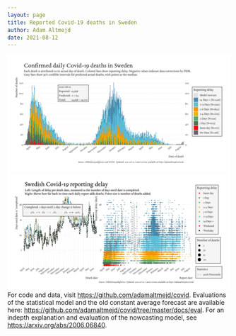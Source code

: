 ```yaml
---
layout: page
title: Reported Covid-19 deaths in Sweden
author: Adam Altmejd
date: 2021-08-12
---
```


![Graph of Swedish Covid-19 deaths with reporting delay.](deaths_lag_sweden_2021-08-12.png "Swedish Covid-19 deaths.")
![Graph of Swedish Covid-19 reporting delay in daily deaths.](lag_trend_sweden_2021-08-12.png "Trend in Swedish Covid-19 mortality reporting delay.")
For code and data, visit <https://github.com/adamaltmejd/covid>.
Evaluations of the statistical model and the old constant average forecast are available here: <https://github.com/adamaltmejd/covid/tree/master/docs/eval>.
For an indepth explanation and evaluation of the nowcasting model, see <https://arxiv.org/abs/2006.06840>.
